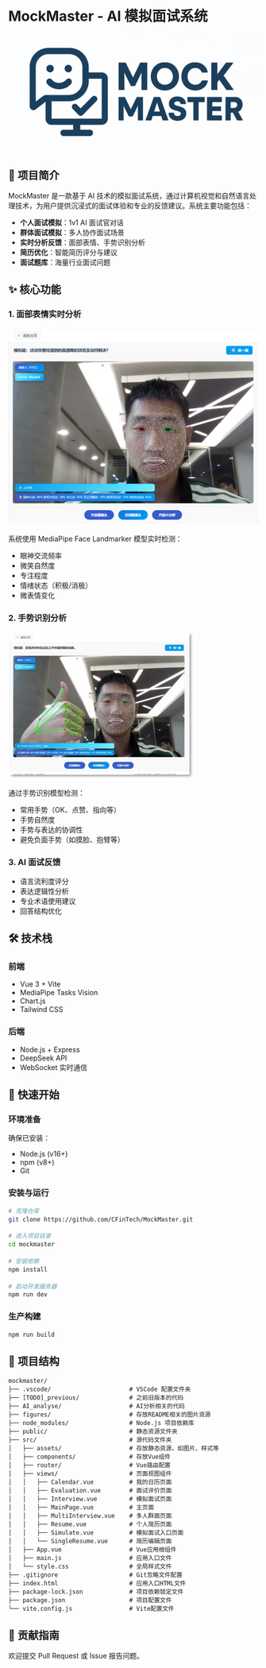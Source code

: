 # MockMaster - AI 模拟面试系统
![MockMaster Logo](./figures/logo.jpg)

## 📌 项目简介
MockMaster 是一款基于 AI 技术的模拟面试系统，通过计算机视觉和自然语言处理技术，为用户提供沉浸式的面试体验和专业的反馈建议。系统主要功能包括：

- **个人面试模拟**：1v1 AI 面试官对话
- **群体面试模拟**：多人协作面试场景
- **实时分析反馈**：面部表情、手势识别分析
- **简历优化**：智能简历评分与建议
- **面试题库**：海量行业面试问题

## ✨ 核心功能

### 1. 面部表情实时分析
![面部识别示意图](./figures/facial_recognition.jpg)

系统使用 MediaPipe Face Landmarker 模型实时检测：
- 眼神交流频率
- 微笑自然度
- 专注程度
- 情绪状态（积极/消极）
- 微表情变化

### 2. 手势识别分析
![手势识别示意图](./figures/gesture_recognition.jpg)

通过手势识别模型检测：
- 常用手势（OK、点赞、指向等）
- 手势自然度
- 手势与表达的协调性
- 避免负面手势（如摸脸、抱臂等）

### 3. AI 面试反馈
- 语言流利度评分
- 表达逻辑性分析
- 专业术语使用建议
- 回答结构优化

## 🛠️ 技术栈

### 前端
- Vue 3 + Vite
- MediaPipe Tasks Vision
- Chart.js
- Tailwind CSS

### 后端
- Node.js + Express
- DeepSeek API
- WebSocket 实时通信

## 🚀 快速开始

### 环境准备
确保已安装：
- Node.js (v16+)
- npm (v8+)
- Git

### 安装与运行
```bash
# 克隆仓库
git clone https://github.com/CFinTech/MockMaster.git

# 进入项目目录
cd mockmaster

# 安装依赖
npm install

# 启动开发服务器
npm run dev
```

### 生产构建
```bash
npm run build
```

## 📂 项目结构
```
mockmaster/
├── .vscode/                      # VSCode 配置文件夹
├── [TODO]_previous/              # 之前旧版本的代码
├── AI_analyse/                   # AI分析相关的代码
├── figures/                      # 存放README相关的图片资源
├── node_modules/                 # Node.js 项目依赖库
├── public/                       # 静态资源文件夹
├── src/                          # 源代码文件夹
│   ├── assets/                   # 存放静态资源，如图片、样式等
│   ├── components/               # 存放Vue组件
│   ├── router/                   # Vue路由配置
│   ├── views/                    # 页面视图组件
│   │   ├── Calendar.vue          # 我的日历页面
│   │   ├── Evaluation.vue        # 面试评价页面
│   │   ├── Interview.vue         # 模拟面试页面
│   │   ├── MainPage.vue          # 主页面
│   │   ├── MultiInterview.vue    # 多人群面页面
│   │   ├── Resume.vue            # 个人简历页面
│   │   ├── Simulate.vue          # 模拟面试入口页面
│   │   └── SingleResume.vue      # 简历编辑页面
│   ├── App.vue                   # Vue应用根组件
│   ├── main.js                   # 应用入口文件
│   └── style.css                 # 全局样式文件
├── .gitignore                    # Git忽略文件配置
├── index.html                    # 应用入口HTML文件
├── package-lock.json             # 项目依赖锁定文件
├── package.json                  # 项目配置文件
└── vite.config.js                # Vite配置文件
```

## 🤝 贡献指南
欢迎提交 Pull Request 或 Issue 报告问题。
